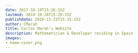 ```yaml
---
date: 2017-10-19T15:26:15Z
lastmod: 2019-10-26T15:26:15Z
publishdate: 2018-11-23T15:35:15Z
author: CMarah
title: Carlos Marah's Website
description: Mathematician & Developer residing in Spain
images:
- home-cover.png
---
```


